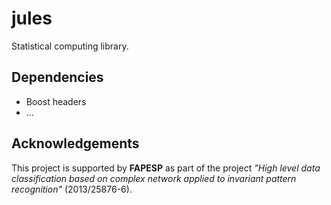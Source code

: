 jules
=====

Statistical computing library.

Dependencies
------------

 - Boost headers
 - ...

Acknowledgements
----------------

This project is supported by **FAPESP** as part of the project *"High level data
classification based on complex network applied to invariant pattern recognition"*
(2013/25876-6).
